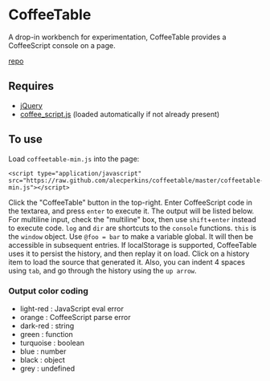 # CoffeeTable
A drop-in workbench for experimentation, CoffeeTable provides a CoffeeScript console on a page.

[repo](https://github.com/alecperkins/coffeetable)

## Requires

* [jQuery](http://jquery.com/)
* [coffee_script.js](http://coffeescript.org) (loaded automatically if not already present)

## To use

Load `coffeetable-min.js` into the page:

    <script type="application/javascript" src="https://raw.github.com/alecperkins/coffeetable/master/coffeetable-min.js"></script>

Click the "CoffeeTable" button in the top-right. Enter CoffeeScript code in the textarea, and press `enter` to execute it. The output will be listed below. For multiline input, check the "multiline" box, then use `shift`+`enter` instead to execute code. `log` and `dir` are shortcuts to the `console` functions. `this` is the `window` object. Use `@foo = bar` to make a variable global. It will then be accessible in subsequent entries. If localStorage is supported, CoffeeTable uses it to persist the history, and then replay it on load. Click on a history item to load the source that generated it. Also, you can indent 4 spaces using `tab`, and go through the history using the `up arrow`.
    
### Output color coding

* light-red : JavaScript eval error
* orange    : CoffeeScript parse error
* dark-red  : string
* green     : function
* turquoise : boolean
* blue      : number
* black     : object
* grey      : undefined

